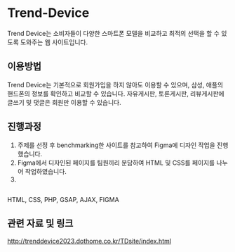 # Trend-Device
Trend Device는 소비자들이 다양한 스마트폰 모델을 비교하고 최적의 선택을 할 수 있도록 도와주는 웹 사이트입니다.

## 이용방법
Trend Device는 기본적으로 회원가입을 하지 않아도 이용할 수 있으며, 삼성, 애플의 핸드폰의 정보를 확인하고 비교할 수 있습니다.
자유게시판, 토론게시판, 리뷰게시판에 글쓰기 및 댓글은 회원만 이용할 수 있습니다.

## 진행과정
1. 주제를 선정 후 benchmarking한 사이트를 참고하여 Figma에 디자인 작업을 진행했습니다.
2. Figma에서 디자인된 페이지를 팀원끼리 분담하여 HTML 및 CSS를 페이지를 나누어 작업하였습니다.
3. 

## 
HTML, CSS, PHP, GSAP, AJAX, FIGMA


## 관련 자료 및 링크
http://trenddevice2023.dothome.co.kr/TDsite/index.html
